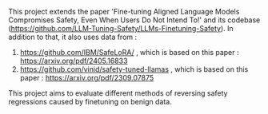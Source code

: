 This project extends the paper 'Fine-tuning Aligned Language Models Compromises Safety, Even When Users Do Not Intend To!' and its codebase (https://github.com/LLM-Tuning-Safety/LLMs-Finetuning-Safety). In addition to that, it also uses data from : 

1. https://github.com/IBM/SafeLoRA/ , which is based on this paper : https://arxiv.org/pdf/2405.16833
2. https://github.com/vinid/safety-tuned-llamas , which is based on this paper : https://arxiv.org/pdf/2309.07875

This project aims to evaluate different methods of reversing safety regressions caused by finetuning on benign data.